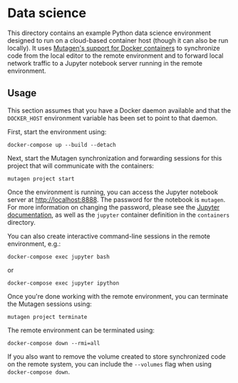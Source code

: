 # Data science

This directory contains an example Python data science environment designed to
run on a cloud-based container host (though it can also be run locally). It uses
[Mutagen's support for Docker containers](https://mutagen.io/documentation/transports/docker)
to synchronize code from the local editor to the remote environment and to
forward local network traffic to a Jupyter notebook server running in the remote
environment.


## Usage

This section assumes that you have a Docker daemon available and that the
`DOCKER_HOST` environment variable has been set to point to that daemon.

First, start the environment using:

```
docker-compose up --build --detach
```

Next, start the Mutagen synchronization and forwarding sessions for this project
that will communicate with the containers:

```
mutagen project start
```

Once the environment is running, you can access the Jupyter notebook server at
[http://localhost:8888](http://localhost:8888). The password for the notebook
is `mutagen`. For more information on changing the password, please see the
[Jupyter documentation](https://jupyter-docker-stacks.readthedocs.io/en/latest/using/common.html#notebook-options),
as well as the `jupyter` container definition in the `containers` directory.

You can also create interactive command-line sessions in the remote environment,
e.g.:

```
docker-compose exec jupyter bash
```

or

```
docker-compose exec jupyter ipython
```

Once you're done working with the remote environment, you can terminate the
Mutagen sessions using:

```
mutagen project terminate
```

The remote environment can be terminated using:

```
docker-compose down --rmi=all
```

If you also want to remove the volume created to store synchronized code on the
remote system, you can include the `--volumes` flag when using
`docker-compose down`.
